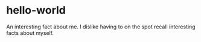 # hello-world

An interesting fact about me.
I dislike having to on the spot recall interesting facts about myself.
